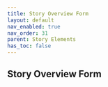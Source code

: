 ```yaml
---
title: Story Overview Form
layout: default
nav_enabled: true
nav_order: 31
parent: Story Elements
has_toc: false
---
```

## Story Overview Form